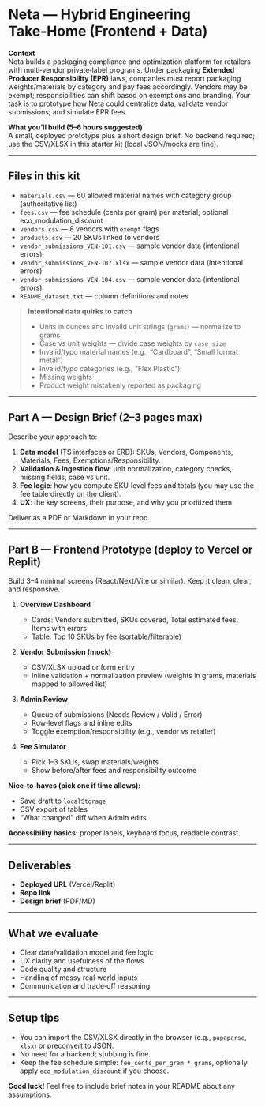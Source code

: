
# Neta — Hybrid Engineering Take‑Home (Frontend + Data)

**Context**  
Neta builds a packaging compliance and optimization platform for retailers with multi‑vendor private‑label programs. Under packaging **Extended Producer Responsibility (EPR)** laws, companies must report packaging weights/materials by category and pay fees accordingly. Vendors may be exempt; responsibilities can shift based on exemptions and branding. Your task is to prototype how Neta could centralize data, validate vendor submissions, and simulate EPR fees.

**What you’ll build (5–6 hours suggested)**  
A small, deployed prototype plus a short design brief. No backend required; use the CSV/XLSX in this starter kit (local JSON/mocks are fine).

---

## Files in this kit
- `materials.csv` — 60 allowed material names with category group (authoritative list)
- `fees.csv` — fee schedule (cents per gram) per material; optional eco_modulation_discount
- `vendors.csv` — 8 vendors with `exempt` flags
- `products.csv` — 20 SKUs linked to vendors
- `vendor_submissions_VEN-101.csv` — sample vendor data (intentional errors)
- `vendor_submissions_VEN-107.xlsx` — sample vendor data (intentional errors)
- `vendor_submissions_VEN-104.csv` — sample vendor data (intentional errors)
- `README_dataset.txt` — column definitions and notes

> **Intentional data quirks to catch**
> - Units in ounces and invalid unit strings (`grams`) — normalize to grams  
> - Case vs unit weights — divide case weights by `case_size`  
> - Invalid/typo material names (e.g., “Cardboard”, “Small format metal”)  
> - Invalid/typo categories (e.g., “Flex Plastic”)  
> - Missing weights  
> - Product weight mistakenly reported as packaging

---

## Part A — Design Brief (2–3 pages max)
Describe your approach to:
1. **Data model** (TS interfaces or ERD): SKUs, Vendors, Components, Materials, Fees, Exemptions/Responsibility.  
2. **Validation & ingestion flow**: unit normalization, category checks, missing fields, case vs unit.  
3. **Fee logic**: how you compute SKU‑level fees and totals (you may use the fee table directly on the client).  
4. **UX**: the key screens, their purpose, and why you prioritized them.

Deliver as a PDF or Markdown in your repo.

---

## Part B — Frontend Prototype (deploy to Vercel or Replit)
Build 3–4 minimal screens (React/Next/Vite or similar). Keep it clean, clear, and responsive.

1. **Overview Dashboard**  
   - Cards: Vendors submitted, SKUs covered, Total estimated fees, Items with errors  
   - Table: Top 10 SKUs by fee (sortable/filterable)

2. **Vendor Submission (mock)**  
   - CSV/XLSX upload or form entry  
   - Inline validation + normalization preview (weights in grams, materials mapped to allowed list)

3. **Admin Review**  
   - Queue of submissions (Needs Review / Valid / Error)  
   - Row‑level flags and inline edits  
   - Toggle exemption/responsibility (e.g., vendor vs retailer)

4. **Fee Simulator**  
   - Pick 1–3 SKUs, swap materials/weights  
   - Show before/after fees and responsibility outcome

**Nice‑to‑haves (pick one if time allows):**  
- Save draft to `localStorage`  
- CSV export of tables  
- “What changed” diff when Admin edits

**Accessibility basics:** proper labels, keyboard focus, readable contrast.

---

## Deliverables
- **Deployed URL** (Vercel/Replit)  
- **Repo link**  
- **Design brief** (PDF/MD)

---

## What we evaluate
- Clear data/validation model and fee logic  
- UX clarity and usefulness of the flows  
- Code quality and structure  
- Handling of messy real‑world inputs  
- Communication and trade‑off reasoning

---

## Setup tips
- You can import the CSV/XLSX directly in the browser (e.g., `papaparse`, `xlsx`) or preconvert to JSON.  
- No need for a backend; stubbing is fine.  
- Keep the fee schedule simple: `fee_cents_per_gram * grams`, optionally apply `eco_modulation_discount` if you choose.

**Good luck!** Feel free to include brief notes in your README about any assumptions.
